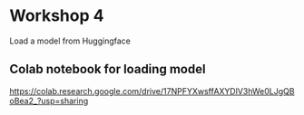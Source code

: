 # Workshop 4
Load a model from Huggingface

## Colab notebook for loading model
https://colab.research.google.com/drive/17NPFYXwsffAXYDlV3hWe0LJgQBoBea2_?usp=sharing